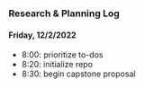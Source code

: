 ### Research & Planning Log
#### Friday, 12/2/2022
* 8:00: prioritize to-dos
* 8:20: initialize repo
* 8:30: begin capstone proposal